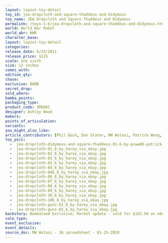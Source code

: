 ```yaml
---
layout: layout-toy-detail 
toy_id: jea-dropcloth-and-square-thaddeus-and-didymous
toy_name: JEA Dropcloth and Square Thaddeus and Didymous
permalink: /toys-1-6/jea-dropcloth-and-square-thaddeus-and-didymous.html
world: World War Robot
world_abr: WWR
character_base: 
layout: layout-toy-detail
categories: 
release_date: 6/25/2011
release_price: $125 
scale: one sixth
size: 12 inches
comes_with: 
edition_qty: 
chase: 
exclusive: BAMB
secret_drop: 
sold_where: 
bamba_points: 
packaging_type: 
product_code: 3RD001
designer: Ashley Wood
makers: 
points_of_articulation: 
variants: 
you_might_also_like: 
article_contributors: [Phil Back, Don Slater, MW Wutasi, Patrick Wong, harey]
toy_pics: 
  -  jea-dropcloth-didymous-and-square-thaddeus-01-6-by-pcww88-patrick-wong.jpg
  -  jea-dropcloth-01_6_by_harey_via_ebay.jpg
  -  jea-dropcloth-02_6_by_harey_via_ebay.jpg
  -  jea-dropcloth-03_6_by_harey_via_ebay.jpg
  -  jea-dropcloth-05_6_by_harey_via_ebay.jpg
  -  jea-dropcloth-04_6_by_harey_via_ebay.jpg
  -  jea-dropcloth-04b_6_by_harey_via_ebay.jpg
  -  jea-dropcloth-06_6_by_harey_via_ebay.jpg
  -  jea-dropcloth-07_6_by_harey_via_ebay.jpg
  -  jea-dropcloth-08_6_by_harey_via_ebay.jpg
  -  jea-dropcloth-09_6_by_harey_via_ebay.jpg
  -  jea-dropcloth-10_6_by_harey_via_ebay.jpg
  -  jea-dropcloth-10b_6_by_harey_via_ebay.jpg
  -  jea-dropcloth-guns-01_6_by_harey_via_ebay.jpg
  -  jea-dropcloth-guns-02_6_by_harey_via_ebay.jpg
backstory: Bambaland Exclusive; Market update - sold for $162.50 on ebay 3/2018.
sale_type: 
event_exclusive: 
event_details: 
source_doc: MW Wutasi - 3A spreadsheet - 01-15-2019
---
```

